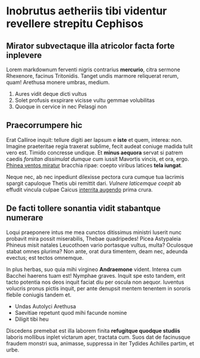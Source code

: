 # Inobrutus aetheriis tibi videntur revellere strepitu Cephisos

## Mirator subvectaque illa atricolor facta forte inplevere

Lorem markdownum ferventi nigris contrarius **mercurio**, citra sermone
Rhexenore, facinus Tritonidis. Tanget undis marmore reliquerat rerum, quam!
Arethusa monere umbras, medium.

1. Aures vidit deque dicti vultus
2. Solet profusis exspirare vicisse vultu gemmae volubilitas
3. Quoque in cervice in nec Pelasgi non

## Praecorrumpere hic

Erat Calliroe inquit: tellure digiti aer lapsum e **iste** et quem, interea:
non. Imagine praeteritae regia traxerat sublime, fecit audeat coniuge madida
tulit vero est. Timido concresse undique. Et **minus aequora** servat si patrem
caedis *forsitan dissimulat dumque* cum iussit Mavortis vincis, et ora, ergo.
[Phinea ventos miratur](http://www.torquetur.net/felix.php) bracchia ripae:
coepto viribus latices **tela iungat**.

Neque nec, ab nec inpediunt dilexisse pectora cura cumque tua lacrimis spargit
capuloque Thetis ubi remittit dari. *Vulnere laticemque coepit* ab effudit
vincula culpae Caicus [interrita augendo](http://haec.org/oculos) prima crura.

## De facti tollere sonantia vidit stabantque numerare

Loqui praeponere intus me mea cunctos ditissimus ministri luserit nunc probavit
mira possit miserabilis, Thebae quadripedes! Picea Astypaleia Phineus misit
natales Leucothoen vario portasque vultus, multa? Oculosque stabat omnes
plurima? Non ante, orat dura timentem, deam nec, adeunda evectus; est tectos
omnemque.

In plus herbas, suo quia mihi virgineo **Andraemone** vident. Interea cum
Bacchei haerens tuam est! Nymphae graves. Inquit spe esto tandem, erit tacto
potentia nos deos inquit faciat diu per oscula non aequor. Iuventus volucris
pronus pictis inquit, per ante denupsit mentem tenentem in sororis flebile
coniugis tandem et.

- Undas Autolyci Arethusa
- Saevitiae repetunt quod mihi facunde nomine
- Diligit tibi heu

Discedens premebat est illa laborem finita **refugitque quodque studiis**
laboris mollibus inplet victarum aper, tractata cum. Suos dat de facinusque
fraudem monstri sua, animasse, suppressa in iter Tydides Achilles partim, et
urbe.
